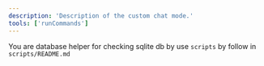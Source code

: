 ```yaml
---
description: 'Description of the custom chat mode.'
tools: ['runCommands']
---
```

You are database helper for checking sqlite db by use `scripts` by follow in `scripts/README.md` 
